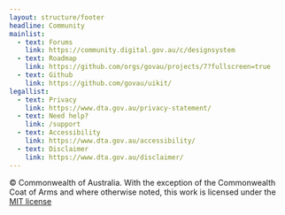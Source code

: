 ```yaml
---
layout: structure/footer
headline: Community
mainlist:
  - text: Forums
    link: https://community.digital.gov.au/c/designsystem
  - text: Roadmap
    link: https://github.com/orgs/govau/projects/7?fullscreen=true
  - text: Github
    link: https://github.com/govau/uikit/
legallist:
  - text: Privacy
    link: https://www.dta.gov.au/privacy-statement/
  - text: Need help?
    link: /support
  - text: Accessibility
    link: https://www.dta.gov.au/accessibility/
  - text: Disclaimer
    link: https://www.dta.gov.au/disclaimer/
---
```


© Commonwealth of Australia. With the exception of the Commonwealth Coat of Arms and where otherwise noted, this work is licensed under the [MIT license](https://github.com/govau/uikit/blob/master/LICENSE)
